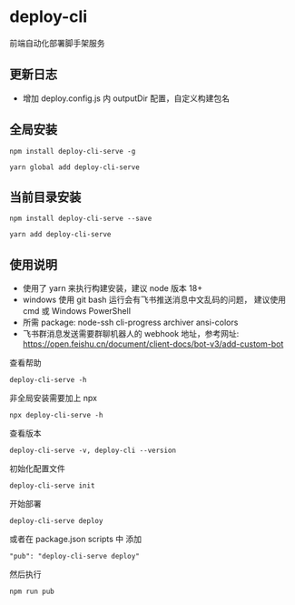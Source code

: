 # deploy-cli

前端自动化部署脚手架服务

## 更新日志

- 增加 deploy.config.js 内 outputDir 配置，自定义构建包名

## 全局安装

```command
npm install deploy-cli-serve -g

yarn global add deploy-cli-serve
```

## 当前目录安装

```command
npm install deploy-cli-serve --save

yarn add deploy-cli-serve
```

## 使用说明

- 使用了 yarn 来执行构建安装，建议 node 版本 18+
- windows 使用 git bash 运行会有飞书推送消息中文乱码的问题， 建议使用 cmd 或 Windows PowerShell
- 所需 package: node-ssh cli-progress archiver ansi-colors
- 飞书群消息发送需要群聊机器人的 webhook 地址，参考网址: https://open.feishu.cn/document/client-docs/bot-v3/add-custom-bot

查看帮助

```command
deploy-cli-serve -h
```

非全局安装需要加上 npx

```command
npx deploy-cli-serve -h
```

查看版本

```command
deploy-cli-serve -v, deploy-cli --version
```

初始化配置文件

```command
deploy-cli-serve init
```

开始部署

```command
deploy-cli-serve deploy
```

或者在 package.json scripts 中 添加

```command
"pub": "deploy-cli-serve deploy"
```

然后执行

```command
npm run pub
```
